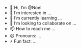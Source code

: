 - 👋 Hi, I’m @Noel
- 👀 I’m interested in ...
- 🌱 I’m currently learning ...
- 💞️ I’m looking to collaborate on ...
- 📫 How to reach me ...
- 😄 Pronouns: ...
- ⚡ Fun fact: ...

<!---
Alcomendras/Alcomendras is a ✨ special ✨ repository because its `README.md` (this file) appears on your GitHub profile.
You can click the Preview link to take a look at your changes.
--->
